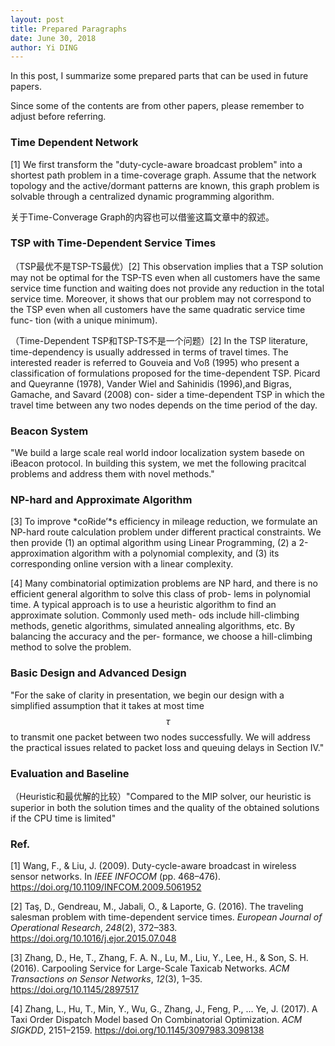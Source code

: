 ```yaml
---
layout: post
title: Prepared Paragraphs
date: June 30, 2018
author: Yi DING
---
```


In this post, I summarize some prepared parts that can be used in future papers.

Since some of the contents are from other papers, please remember to adjust before referring.



### Time Dependent Network

[1] We first transform the "duty-cycle-aware broadcast problem" into a shortest path problem in a time-coverage graph. Assume that the network topology and the active/dormant patterns are known, this graph problem is solvable through a centralized dynamic programming algorithm.

关于Time-Converage Graph的内容也可以借鉴这篇文章中的叙述。



### TSP with Time-Dependent Service Times

（TSP最优不是TSP-TS最优）[2] This observation implies that a TSP solution may not be optimal for the TSP-TS even when all customers have the same service time function and waiting does not provide any reduction in the total service time. Moreover, it shows that our problem may not correspond to the TSP even when all customers have the same quadratic service time func- tion (with a unique minimum).

（Time-Dependent TSP和TSP-TS不是一个问题）[2] In the TSP literature, time-dependency is usually addressed in terms of travel times. The interested reader is referred to Gouveia and Voß (1995) who present a classification of formulations proposed for the time-dependent TSP. Picard and Queyranne (1978), Vander Wiel and Sahinidis (1996),and Bigras, Gamache, and Savard (2008) con- sider a time-dependent TSP in which the travel time between any two nodes depends on the time period of the day.



### Beacon System 

"We build a large scale real world indoor localization system basede on iBeacon protocol. In building this system, we met the following pracitcal problems and address them with novel methods."



### NP-hard and Approximate Algorithm

[3] To improve *coRide’*s efficiency in mileage reduction, we formulate an NP-hard route calculation problem
under different practical constraints. We then provide (1) an optimal algorithm using Linear Programming, (2) a 2-approximation algorithm with a polynomial complexity, and (3) its corresponding online version with a linear complexity. 

[4] Many combinatorial optimization problems are NP hard, and there is no efficient general algorithm to solve this class of prob- lems in polynomial time. A typical approach is to use a heuristic algorithm to find an approximate solution. Commonly used meth- ods include hill-climbing methods, genetic algorithms, simulated annealing algorithms, etc. By balancing the accuracy and the per- formance, we choose a hill-climbing method to solve the problem.



### Basic Design and Advanced Design

"For the sake of clarity in presentation, we begin our design with a simplified assumption that it takes at most time $$\tau$$ to transmit one packet between two nodes successfully. We will address the practical issues related to packet loss and queuing delays in Section IV."



### Evaluation and Baseline

（Heuristic和最优解的比较）"Compared to the MIP solver, our heuristic is superior in both the solution times and the quality of the obtained solutions if the CPU time is limited"



### Ref.

[1] Wang, F., & Liu, J. (2009). Duty-cycle-aware broadcast in wireless sensor networks. In *IEEE INFOCOM* (pp. 468–476). https://doi.org/10.1109/INFCOM.2009.5061952

[2] Taş, D., Gendreau, M., Jabali, O., & Laporte, G. (2016). The traveling salesman problem with time-dependent service times. *European Journal of Operational Research*, *248*(2), 372–383. https://doi.org/10.1016/j.ejor.2015.07.048

[3] Zhang, D., He, T., Zhang, F. A. N., Lu, M., Liu, Y., Lee, H., & Son, S. H. (2016). Carpooling Service for Large-Scale Taxicab Networks. *ACM Transactions on Sensor Networks*, *12*(3), 1–35. https://doi.org/10.1145/2897517

[4] Zhang, L., Hu, T., Min, Y., Wu, G., Zhang, J., Feng, P., … Ye, J. (2017). A Taxi Order Dispatch Model based On Combinatorial Optimization. *ACM SIGKDD*, 2151–2159. https://doi.org/10.1145/3097983.3098138